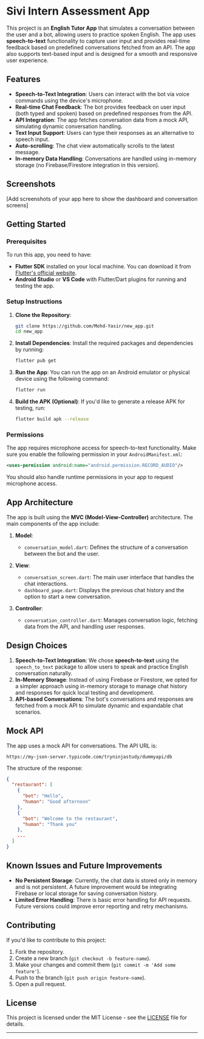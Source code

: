 # Sivi Intern Assessment App

This project is an **English Tutor App** that simulates a conversation between the user and a bot, allowing users to practice spoken English. The app uses **speech-to-text** functionality to capture user input and provides real-time feedback based on predefined conversations fetched from an API. The app also supports text-based input and is designed for a smooth and responsive user experience.

## Features

- **Speech-to-Text Integration**: Users can interact with the bot via voice commands using the device's microphone.
- **Real-time Chat Feedback**: The bot provides feedback on user input (both typed and spoken) based on predefined responses from the API.
- **API Integration**: The app fetches conversation data from a mock API, simulating dynamic conversation handling.
- **Text Input Support**: Users can type their responses as an alternative to speech input.
- **Auto-scrolling**: The chat view automatically scrolls to the latest message.
- **In-memory Data Handling**: Conversations are handled using in-memory storage (no Firebase/Firestore integration in this version).

## Screenshots

[Add screenshots of your app here to show the dashboard and conversation screens]

## Getting Started

### Prerequisites

To run this app, you need to have:

- **Flutter SDK** installed on your local machine. You can download it from [Flutter's official website](https://flutter.dev/docs/get-started/install).
- **Android Studio** or **VS Code** with Flutter/Dart plugins for running and testing the app.

### Setup Instructions

1. **Clone the Repository**:
   ```bash
   git clone https://github.com/Mohd-Yasir/new_app.git
   cd new_app
   ```

2. **Install Dependencies**:
   Install the required packages and dependencies by running:
   ```bash
   flutter pub get
   ```

3. **Run the App**:
   You can run the app on an Android emulator or physical device using the following command:
   ```bash
   flutter run
   ```

4. **Build the APK (Optional)**:
   If you'd like to generate a release APK for testing, run:
   ```bash
   flutter build apk --release
   ```

### Permissions

The app requires microphone access for speech-to-text functionality. Make sure you enable the following permission in your `AndroidManifest.xml`:

```xml
<uses-permission android:name="android.permission.RECORD_AUDIO"/>
```

You should also handle runtime permissions in your app to request microphone access.

## App Architecture

The app is built using the **MVC (Model-View-Controller)** architecture. The main components of the app include:

1. **Model**:
   - `conversation_model.dart`: Defines the structure of a conversation between the bot and the user.

2. **View**:
   - `conversation_screen.dart`: The main user interface that handles the chat interactions.
   - `dashboard_page.dart`: Displays the previous chat history and the option to start a new conversation.

3. **Controller**:
   - `conversation_controller.dart`: Manages conversation logic, fetching data from the API, and handling user responses.

## Design Choices

1. **Speech-to-Text Integration**: We chose **speech-to-text** using the `speech_to_text` package to allow users to speak and practice English conversation naturally.
2. **In-Memory Storage**: Instead of using Firebase or Firestore, we opted for a simpler approach using in-memory storage to manage chat history and responses for quick local testing and development.
3. **API-based Conversations**: The bot's conversations and responses are fetched from a mock API to simulate dynamic and expandable chat scenarios.

## Mock API

The app uses a mock API for conversations. The API URL is:
```plaintext
https://my-json-server.typicode.com/tryninjastudy/dummyapi/db
```

The structure of the response:
```json
{
  "restaurant": [
    {
      "bot": "Hello",
      "human": "Good afternoon"
    },
    {
      "bot": "Welcome to the restaurant",
      "human": "Thank you"
    },
    ...
  ]
}
```

## Known Issues and Future Improvements

- **No Persistent Storage**: Currently, the chat data is stored only in memory and is not persistent. A future improvement would be integrating Firebase or local storage for saving conversation history.
- **Limited Error Handling**: There is basic error handling for API requests. Future versions could improve error reporting and retry mechanisms.

## Contributing

If you'd like to contribute to this project:

1. Fork the repository.
2. Create a new branch (`git checkout -b feature-name`).
3. Make your changes and commit them (`git commit -m 'Add some feature'`).
4. Push to the branch (`git push origin feature-name`).
5. Open a pull request.

## License

This project is licensed under the MIT License - see the [LICENSE](LICENSE) file for details.

---
